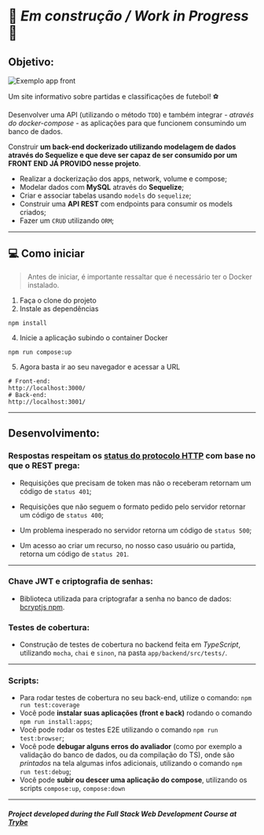  # 🚧 *Em construção / Work in Progress* 🚧
## Objetivo:

![Exemplo app front](./front-example.png)

Um site informativo sobre partidas e classificações de futebol! ⚽️

Desenvolver uma API (utilizando o método `TDD`) e também integrar *- através do docker-compose -* as aplicações para que funcionem consumindo um banco de dados.

Construir **um back-end dockerizado utilizando modelagem de dados através do Sequelize e que deve ser capaz de ser consumido por um FRONT END JÁ PROVIDO nesse projeto**.

 - Realizar a dockerização dos apps, network, volume e compose;
 - Modelar dados com **MySQL** através do **Sequelize**;
 - Criar e associar tabelas usando `models` do `sequelize`;
 - Construir uma **API REST** com endpoints para consumir os models criados;
 - Fazer um `CRUD` utilizando `ORM`;
---

## 💻 Como iniciar

> Antes de iniciar, é importante ressaltar que é necessário ter o Docker instalado.
1. Faça o clone do projeto
3. Instale as dependências
```shell
npm install
```
4. Inicie a aplicação subindo o container Docker
```shell
npm run compose:up
```
5. Agora basta ir ao seu navegador e acessar a URL
```shell
# Front-end:
http://localhost:3000/
# Back-end:
http://localhost:3001/
```

---

## Desenvolvimento:
### Respostas respeitam os [status do protocolo HTTP](https://developer.mozilla.org/pt-BR/docs/Web/HTTP/Status) com base no que o REST prega:

  - Requisições que precisam de token mas não o receberam retornam um código de `status 401`;

  - Requisições que não seguem o formato pedido pelo servidor retornar um código de `status 400`;

  - Um problema inesperado no servidor retorna um código de `status 500`;

  - Um acesso ao criar um recurso, no nosso caso usuário ou partida, retorna um código de `status 201`.

---

### Chave JWT e criptografia de senhas:
 - Biblioteca utilizada para criptografar a senha no banco de dados: [bcryptjs npm](https://www.npmjs.com/package/bcryptjs).

### Testes de cobertura:

 - Construção de testes de cobertura no backend feita em *TypeScript*, utilizando `mocha`, `chai` e `sinon`, na pasta `app/backend/src/tests/`.

---
### Scripts:

- Para rodar testes de cobertura no seu back-end, utilize o comando: `npm run test:coverage`
- Você pode **instalar suas aplicações (front e back)** rodando o comando `npm run install:apps`;
- Você pode rodar os testes E2E utilizando o comando `npm run test:browser`;
- Você pode **debugar alguns erros do avaliador** (como por exemplo a validação do banco de dados, ou da compilação do TS), onde são *printados* na tela algumas infos adicionais, utilizando o comando `npm run test:debug`;
- Você pode **subir ou descer uma aplicação do compose**, utilizando os scripts `compose:up`, `compose:down`
---
##### *Project developed during the Full Stack Web Development Course at [Trybe](https://www.betrybe.com/)*
